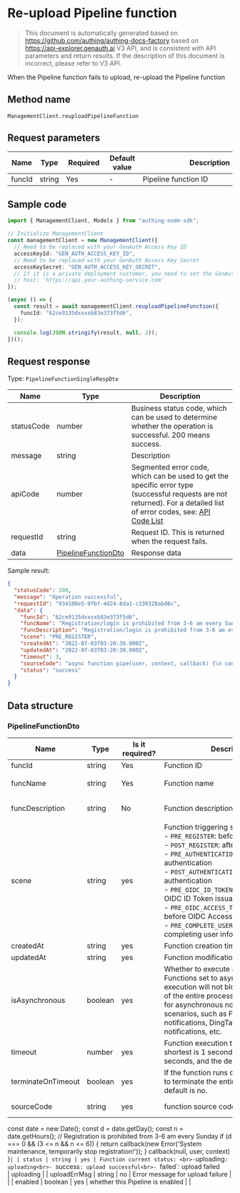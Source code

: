 # Re-upload Pipeline function

<!--
Warning⚠️:
Do not modify this document directly,
https://github.com/Authing/authing-docs-factory
Use this project to generate
-->

<LastUpdated />

> This document is automatically generated based on https://github.com/authing/authing-docs-factory based on https://api-explorer.genauth.ai V3 API, and is consistent with API parameters and return results. If the description of this document is incorrect, please refer to V3 API.

When the Pipeline function fails to upload, re-upload the Pipeline function

## Method name

`ManagementClient.reuploadPipelineFunction`

## Request parameters

| Name   | Type   | <div style="width:80px">Required</div> | <div style="width:60px">Default value</div> | <div style="width:300px">Description</div> | <div style="width:200px">Sample value</div> |
| ------ | ------ | -------------------------------------- | ------------------------------------------- | ------------------------------------------ | ------------------------------------------- |
| funcId | string | Yes                                    | -                                           | Pipeline function ID                       | `62ce9135dxxxxb83e373f5d6`                  |

## Sample code

```ts
import { ManagementClient, Models } from "authing-node-sdk";

// Initialize ManagementClient
const managementClient = new ManagementClient({
  // Need to be replaced with your GenAuth Access Key ID
  accessKeyId: "GEN_AUTH_ACCESS_KEY_ID",
  // Need to be replaced with your GenAuth Access Key Secret
  accessKeySecret: "GEN_AUTH_ACCESS_KEY_SECRET",
  // If it is a private deployment customer, you need to set the GenAuth service domain name
  // host: 'https://api.your-authing-service.com'
});

(async () => {
  const result = await managementClient.reuploadPipelineFunction({
    funcId: "62ce9135dxxxxb83e373f5d6",
  });

  console.log(JSON.stringify(result, null, 2));
})();
```

## Request response

Type: `PipelineFunctionSingleRespDto`

| Name       | Type                                                   | Description                                                                                                                                                                                                                                                                                                                                    |
| ---------- | ------------------------------------------------------ | ---------------------------------------------------------------------------------------------------------------------------------------------------------------------------------------------------------------------------------------------------------------------------------------------------------------------------------------------- |
| statusCode | number                                                 | Business status code, which can be used to determine whether the operation is successful. 200 means success.                                                                                                                                                                                                                                   |
| message    | string                                                 | Description                                                                                                                                                                                                                                                                                                                                    |
| apiCode    | number                                                 | Segmented error code, which can be used to get the specific error type (successful requests are not returned). For a detailed list of error codes, see: [API Code List](https://api-explorer.genauth.ai/?tag=group/%E5%BC%80%E5%8F%91%E5%87%86%E5%A4%87#tag/%E5%BC%80%E5%8F%91%E5%87%86%E5%A4%87/%E9%94%99%E8%AF%AF%E5%A4%84%E7%90%86/apiCode) |
| requestId  | string                                                 | Request ID. This is returned when the request fails.                                                                                                                                                                                                                                                                                           |
| data       | <a href="#PipelineFunctionDto">PipelineFunctionDto</a> | Response data                                                                                                                                                                                                                                                                                                                                  |

Sample result:

```json
{
  "statusCode": 200,
  "message": "Operation successful",
  "requestId": "934108e5-9fbf-4d24-8da1-c330328abd6c",
  "data": {
    "funcId": "62ce9135dxxxxb83e373f5d6",
    "funcName": "Registration/login is prohibited from 3-6 am every Sunday for system maintenance",
    "funcDescription": "Registration/login is prohibited from 3-6 am every Sunday for system maintenance.",
    "scene": "PRE_REGISTER",
    "createdAt": "2022-07-03T03:20:30.000Z",
    "updatedAt": "2022-07-03T03:20:30.000Z",
    "timeout": 3,
    "sourceCode": "async function pipe(user, context, callback) {\n const date = new Date();\n const d = date.getDay();\n const n = date.getHours();\n // Registration is prohibited from 3-6 am every Sunday\n if (d === 0 && (3 <= n && n <= 6)) {\n return callback(new Error('System maintenance, registration is temporarily suspended!'));\n }\n callback(null, user, context)\n}",
    "status": "success"
  }
}
```

## Data structure

### <a id="PipelineFunctionDto"></a> PipelineFunctionDto

| Name               | Type    | <div style="width:80px">Is it required?</div> | <div style="width:300px">Description</div>                                                                                                                                                                                                                                                                                                                                                                                    | <divstyle="width:200px">Example value</div>                                                  |
| ------------------ | ------- | --------------------------------------------- | ----------------------------------------------------------------------------------------------------------------------------------------------------------------------------------------------------------------------------------------------------------------------------------------------------------------------------------------------------------------------------------------------------------------------------- | -------------------------------------------------------------------------------------------- |
| funcId             | string  | Yes                                           | Function ID                                                                                                                                                                                                                                                                                                                                                                                                                   | `62ce9135dxxxxb83e373f5d6`                                                                   |
| funcName           | string  | Yes                                           | Function name                                                                                                                                                                                                                                                                                                                                                                                                                 | `Registration/login is prohibited during system maintenance from 3 to 6 a.m. every Sunday`   |
| funcDescription    | string  | No                                            | Function description                                                                                                                                                                                                                                                                                                                                                                                                          | `Registration/login is prohibited during system maintenance from 3 to 6 a.m. every Sunday` ` |
| scene              | string  | yes                                           | Function triggering scenario:<br>- `PRE_REGISTER`: before registration<br>- `POST_REGISTER`: after registration<br>- `PRE_AUTHENTICATION`: before authentication<br>- `POST_AUTHENTICATION`: after authentication<br>- `PRE_OIDC_ID_TOKEN_ISSUED`: before OIDC ID Token issuance<br>- `PRE_OIDC_ACCESS_TOKEN_ISSUED`: before OIDC Access Token issuance<br>- `PRE_COMPLETE_USER_INFO`: before completing user information<br> | PRE_REGISTER                                                                                 |
| createdAt          | string  | yes                                           | Function creation time                                                                                                                                                                                                                                                                                                                                                                                                        | `2022-07-03T03:20:30.000Z`                                                                   |
| updatedAt          | string  | yes                                           | Function modification time                                                                                                                                                                                                                                                                                                                                                                                                    | `2022-07-03T03:20:30.000Z`                                                                   |
| isAsynchronous     | boolean | yes                                           | Whether to execute asynchronously. Functions set to asynchronous execution will not block the execution of the entire process, and are suitable for asynchronous notification scenarios, such as Feishu group notifications, DingTalk group notifications, etc.                                                                                                                                                               |                                                                                              |
| timeout            | number  | yes                                           | Function execution timeout, the shortest is 1 second, the longest is 60 seconds, and the default is 3 seconds.                                                                                                                                                                                                                                                                                                                | `3`                                                                                          |
| terminateOnTimeout | boolean | yes                                           | If the function runs out of time, whether to terminate the entire process, the default is no.                                                                                                                                                                                                                                                                                                                                 |                                                                                              |
| sourceCode         | string  | yes                                           | function source code                                                                                                                                                                                                                                                                                                                                                                                                          | `async function pipe(user, context, callback) {                                              |

const date = new Date();
const d = date.getDay();
const n = date.getHours();
// Registration is prohibited from 3-6 am every Sunday
if (d === 0 && (3 <= n && n <= 6)) {
return callback(new Error('System maintenance, temporarily stop registration!'));
}
callback(null, user, context)
}`| | status | string | yes | Function current status: <br>-`uploading`: uploading<br>- `success`: upload successful<br>- `failed`: upload failed <br> | uploading |
| uploadErrMsg | string | no | Error message for upload failure | |
| enabled | boolean | yes | whether this Pipeline is enabled | |
